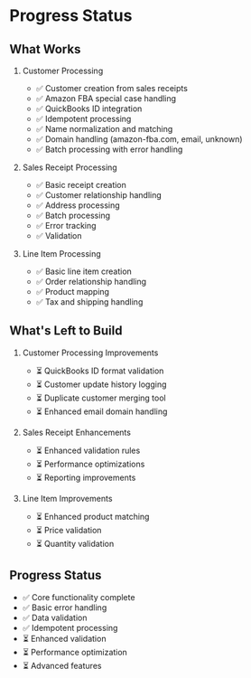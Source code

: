# Progress Status

## What Works
1. Customer Processing
   - ✅ Customer creation from sales receipts
   - ✅ Amazon FBA special case handling
   - ✅ QuickBooks ID integration
   - ✅ Idempotent processing
   - ✅ Name normalization and matching
   - ✅ Domain handling (amazon-fba.com, email, unknown)
   - ✅ Batch processing with error handling

2. Sales Receipt Processing
   - ✅ Basic receipt creation
   - ✅ Customer relationship handling
   - ✅ Address processing
   - ✅ Batch processing
   - ✅ Error tracking
   - ✅ Validation

3. Line Item Processing
   - ✅ Basic line item creation
   - ✅ Order relationship handling
   - ✅ Product mapping
   - ✅ Tax and shipping handling

## What's Left to Build
1. Customer Processing Improvements
   - ⏳ QuickBooks ID format validation
   - ⏳ Customer update history logging
   - ⏳ Duplicate customer merging tool
   - ⏳ Enhanced email domain handling

2. Sales Receipt Enhancements
   - ⏳ Enhanced validation rules
   - ⏳ Performance optimizations
   - ⏳ Reporting improvements

3. Line Item Improvements
   - ⏳ Enhanced product matching
   - ⏳ Price validation
   - ⏳ Quantity validation

## Progress Status
- ✅ Core functionality complete
- ✅ Basic error handling
- ✅ Data validation
- ✅ Idempotent processing
- ⏳ Enhanced validation
- ⏳ Performance optimization
- ⏳ Advanced features
